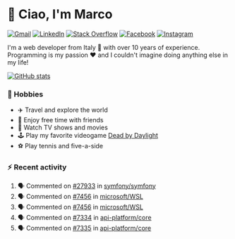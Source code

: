 # 👋 Ciao, I'm Marco

[![Gmail](https://img.shields.io/badge/Gmail-%23BB001B?style=flat-square&logo=gmail&logoColor=white)](mailto:gremo1982@gmail.com)
[![LinkedIn](https://img.shields.io/badge/LinkedIn-%230e76a8?style=flat-square&logo=linkedin)](https://www.linkedin.com/in/marco-polichetti)
[![Stack Overflow](https://img.shields.io/stackexchange/stackoverflow/r/220180?style=flat&logo=stackoverflow&label=Stack%20Overflow&color=%23F47F24)](https://stackoverflow.com/users/220180)
[![Facebook](https://img.shields.io/badge/-Facebook-%234267B2?style=flat-square&logo=facebook&logoColor=white)](https://www.facebook.com/marco.poliketti)
[![Instagram](https://img.shields.io/badge/-Instagram-%23C13584?style=flat-square&logo=instagram&logoColor=white)](https://www.instagram.com/marco.gremo)

I'm a web developer from Italy 🍕 with over 10 years of experience. Programming is my passion ❤️ and I couldn't imagine doing anything else in my life!

[![GitHub stats](https://github-readme-stats.vercel.app/api?username=gremo&show_icons=true&rank_icon=github&theme=transparent)](https://github.com/anuraghazra/github-readme-stats)

### 📅 Hobbies

- ✈️ Travel and explore the world
- 🍻 Enjoy free time with friends
- 🎥 Watch TV shows and movies
- 🕹️ Play my favorite videogame [Dead by Daylight](https://deadbydaylight.com)
- ⚽ Play tennis and five-a-side

### ⚡ Recent activity

<!--START_SECTION:activity-->
1. 🗣 Commented on [#27933](https://github.com/symfony/symfony/issues/27933#issuecomment-3302256176) in [symfony/symfony](https://github.com/symfony/symfony)
2. 🗣 Commented on [#7456](https://github.com/microsoft/WSL/issues/7456#issuecomment-3281163555) in [microsoft/WSL](https://github.com/microsoft/WSL)
3. 🗣 Commented on [#7456](https://github.com/microsoft/WSL/issues/7456#issuecomment-3280438376) in [microsoft/WSL](https://github.com/microsoft/WSL)
4. 🗣 Commented on [#7334](https://github.com/api-platform/core/issues/7334#issuecomment-3219148636) in [api-platform/core](https://github.com/api-platform/core)
5. 🗣 Commented on [#7335](https://github.com/api-platform/core/issues/7335#issuecomment-3219131588) in [api-platform/core](https://github.com/api-platform/core)
<!--END_SECTION:activity-->
